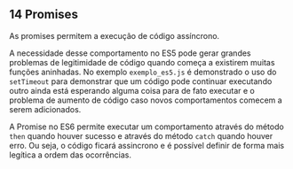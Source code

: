 ## 14 Promises

As promises permitem a execução de código assíncrono.

A necessidade desse comportamento no ES5 pode gerar grandes problemas de legitimidade de código quando começa a existirem muitas funções aninhadas. No exemplo ``exemplo_es5.js`` é demonstrado o uso do ``setTimeout`` para demonstrar que um código pode continuar executando outro ainda está esperando alguma coisa para de fato executar e o problema de aumento de código caso novos comportamentos comecem a serem adicionados.

A Promise no ES6 permite executar um comportamento através do método ``then`` quando houver sucesso e através do método ``catch`` quando houver erro. Ou seja, o código ficará assincrono e é possível definir de forma mais legítica a ordem das ocorrências.